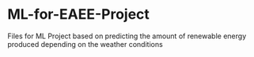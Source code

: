 # ML-for-EAEE-Project
Files for ML Project based on predicting the amount of renewable energy produced depending on the weather conditions
